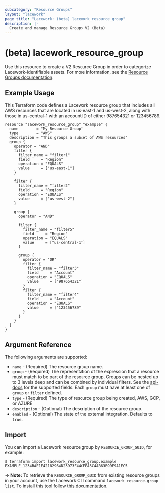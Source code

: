 ```yaml
---
subcategory: "Resource Groups"
layout: "lacework"
page_title: "Lacework: (beta) lacework_resource_group"
description: |-
  Create and manage Resource Groups V2 (Beta)
---
```


# (beta) lacework\_resource\_group

Use this resource to create a V2 Resource Group in order to categorize Lacework-identifiable assets.
For more information, see the [Resource Groups documentation](https://lwdocs-rg2.netlify.app/console/resource-groups/).


## Example Usage

This Terraform code defines a Lacework resource group that includes all AWS resources that are located in us-east-1 and us-west-2, along with those in us-central-1 with an account ID of either 987654321 or 123456789.

```hcl
resource "lacework_resource_group" "example" {
  name        = "My Resource Group"
  type        = "AWS"
  description = "This groups a subset of AWS resources"
  group {
    operator = "AND"
    filter {
      filter_name = "filter1"
      field     = "Region"
      operation = "EQUALS"
      value     = ["us-east-1"]
    }

    filter {
      filter_name = "filter2"
      field     = "Region"
      operation = "EQUALS"
      value     = ["us-west-2"]
    }

    group {
      operator = "AND"

      filter {
        filter_name = "filter5"
        field     = "Region"
        operation = "EQUALS"
        value     = ["us-central-1"]
      }

      group {
        operator = "OR"
        filter {
          filter_name = "filter3"
          field     = "Account"
          operation = "EQUALS"
          value     = ["987654321"]
        }
        filter {
          filter_name = "filter4"
          field     = "Account"
          operation = "EQUALS"
          value     = ["123456789"]
        }
      }
    }
  }
}
```

## Argument Reference

The following arguments are supported:

* `name` - (Required) The resource group name.
* `group` - (Required) The representation of the expression that a resource must match to be 
  part of the resource group. Groups can be nested up to 3 levels deep and can be combined by 
  individual filters. See the [api-docs](https://lwdocs-rg2.netlify.app/api/api-resource-group/#filterable-fields) for the supported fields.
  Each `group` must have at least one of `group` or `filter` defined.
* `type` - (Required) The type of resource group being created, AWS, GCP, or AZURE
* `description` - (Optional) The description of the resource group.
* `enabled` - (Optional) The state of the external integration. Defaults to `true`.

## Import

You can import a Lacework resource group by `RESOURCE_GROUP_GUID`, for example:

```
$ terraform import lacework_resource_group.example EXAMPLE_1234BAE1E42182964D23973F44CFEA3C4AB63B99E9A1EC5
```
-> **Note:** To retrieve the `RESOURCE_GROUP_GUID` from existing resource groups in your account, 
use the Lacework CLI command `lacework resource-group list`. To install this tool follow
[this documentation](https://docs.lacework.com/cli/).
